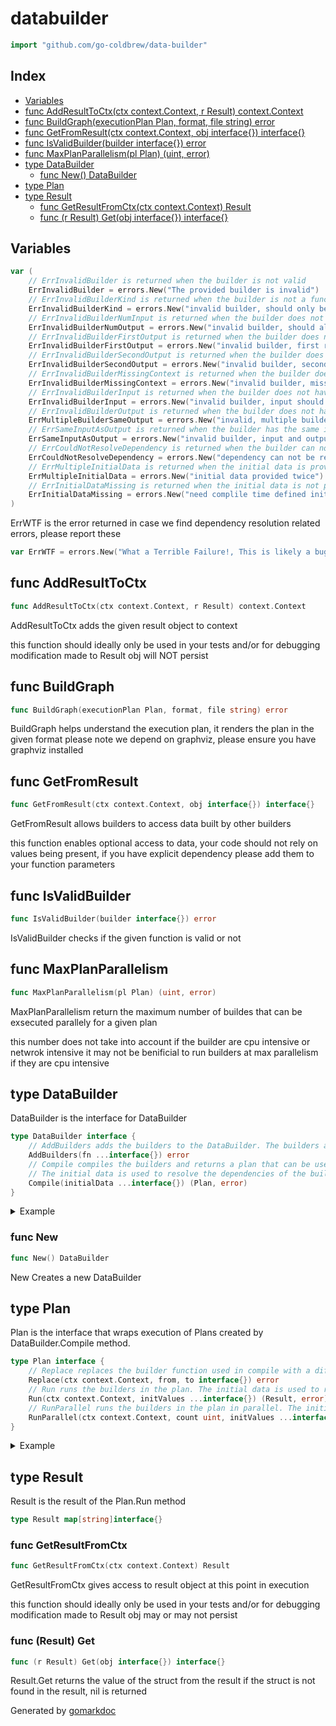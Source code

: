<!-- Code generated by gomarkdoc. DO NOT EDIT -->

# databuilder

```go
import "github.com/go-coldbrew/data-builder"
```

## Index

- [Variables](<#variables>)
- [func AddResultToCtx\(ctx context.Context, r Result\) context.Context](<#AddResultToCtx>)
- [func BuildGraph\(executionPlan Plan, format, file string\) error](<#BuildGraph>)
- [func GetFromResult\(ctx context.Context, obj interface\{\}\) interface\{\}](<#GetFromResult>)
- [func IsValidBuilder\(builder interface\{\}\) error](<#IsValidBuilder>)
- [func MaxPlanParallelism\(pl Plan\) \(uint, error\)](<#MaxPlanParallelism>)
- [type DataBuilder](<#DataBuilder>)
  - [func New\(\) DataBuilder](<#New>)
- [type Plan](<#Plan>)
- [type Result](<#Result>)
  - [func GetResultFromCtx\(ctx context.Context\) Result](<#GetResultFromCtx>)
  - [func \(r Result\) Get\(obj interface\{\}\) interface\{\}](<#Result.Get>)


## Variables

<a name="ErrInvalidBuilder"></a>

```go
var (
    // ErrInvalidBuilder is returned when the builder is not valid
    ErrInvalidBuilder = errors.New("The provided builder is invalid")
    // ErrInvalidBuilderKind is returned when the builder is not a function
    ErrInvalidBuilderKind = errors.New("invalid builder, should only be a function")
    // ErrInvalidBuilderNumInput is returned when the builder does not have 1 input
    ErrInvalidBuilderNumOutput = errors.New("invalid builder, should always return two values")
    // ErrInvalidBuilderFirstOutput is returned when the builder does not return a struct as first output
    ErrInvalidBuilderFirstOutput = errors.New("invalid builder, first return type should be a struct")
    // ErrInvalidBuilderSecondOutput is returned when the builder does not return an error as second output
    ErrInvalidBuilderSecondOutput = errors.New("invalid builder, second return type should be error")
    // ErrInvalidBuilderMissingContext is returned when the builder does not have a context as first input
    ErrInvalidBuilderMissingContext = errors.New("invalid builder, missing context")
    // ErrInvalidBuilderInput is returned when the builder does not have a struct as input
    ErrInvalidBuilderInput = errors.New("invalid builder, input should be a struct")
    // ErrInvalidBuilderOutput is returned when the builder does not have a struct as output
    ErrMultipleBuilderSameOutput = errors.New("invalid, multiple builders CAN NOT produce the same output")
    // ErrSameInputAsOutput is returned when the builder has the same input and output
    ErrSameInputAsOutput = errors.New("invalid builder, input and output should NOT be same")
    // ErrCouldNotResolveDependency is returned when the builder can not be resolved
    ErrCouldNotResolveDependency = errors.New("dependency can not be resolved")
    // ErrMultipleInitialData is returned when the initial data is provided twice
    ErrMultipleInitialData = errors.New("initial data provided twice")
    // ErrInitialDataMissing is returned when the initial data is not provided
    ErrInitialDataMissing = errors.New("need complile time defined initial data to run")
)
```

<a name="ErrWTF"></a>ErrWTF is the error returned in case we find dependency resolution related errors, please report these

```go
var ErrWTF = errors.New("What a Terrible Failure!, This is likely a bug in dependency resolution, please report this :|")
```

<a name="AddResultToCtx"></a>
## func AddResultToCtx

```go
func AddResultToCtx(ctx context.Context, r Result) context.Context
```

AddResultToCtx adds the given result object to context

this function should ideally only be used in your tests and/or for debugging modification made to Result obj will NOT persist

<a name="BuildGraph"></a>
## func BuildGraph

```go
func BuildGraph(executionPlan Plan, format, file string) error
```

BuildGraph helps understand the execution plan, it renders the plan in the given format please note we depend on graphviz, please ensure you have graphviz installed

<a name="GetFromResult"></a>
## func GetFromResult

```go
func GetFromResult(ctx context.Context, obj interface{}) interface{}
```

GetFromResult allows builders to access data built by other builders

this function enables optional access to data, your code should not rely on values being present, if you have explicit dependency please add them to your function parameters

<a name="IsValidBuilder"></a>
## func IsValidBuilder

```go
func IsValidBuilder(builder interface{}) error
```

IsValidBuilder checks if the given function is valid or not

<a name="MaxPlanParallelism"></a>
## func MaxPlanParallelism

```go
func MaxPlanParallelism(pl Plan) (uint, error)
```

MaxPlanParallelism return the maximum number of buildes that can be exsecuted parallely for a given plan

this number does not take into account if the builder are cpu intensive or netwrok intensive it may not be benificial to run builders at max parallelism if they are cpu intensive

<a name="DataBuilder"></a>
## type DataBuilder

DataBuilder is the interface for DataBuilder

```go
type DataBuilder interface {
    // AddBuilders adds the builders to the DataBuilder. The builders are added to the DataBuilder
    AddBuilders(fn ...interface{}) error
    // Compile compiles the builders and returns a plan that can be used to run the builders
    // The initial data is used to resolve the dependencies of the builders. The initial data should be a struct that contains the fields that are used as input for the builders when this Plan is executed.
    Compile(initialData ...interface{}) (Plan, error)
}
```

<details><summary>Example</summary>
<p>



```go
package main

import (
	"context"
	"fmt"
	"strings"
)

// lets say we have some data being produced by a set of functions
// but we need to define how their interaction should be and how their dependency
// should be resolved

type AppRequest struct {
	FirstName string
	CityName  string
	UpperCase bool
	LowerCase bool
}

type AppResponse struct {
	Msg string
}

type NameMsg struct {
	Msg string
}

type CityMsg struct {
	Msg string
}

type CaseMsg struct {
	Msg string
}

// Lets try to build a sample builder with some dependency
// Assuming we have an App that acts on the request
// processes it in multiple steps and returns a Response
// we can think of this process as a series of functions

// NameMsgBuilder builds name salutation from our AppRequest
func NameMsgBuilder(_ context.Context, req AppRequest) (NameMsg, error) {
	return NameMsg{
		Msg: fmt.Sprintf("Hello %s!", req.FirstName),
	}, nil
}

// CityMsgBuilder builds city welcome msg from our AppRequest
func CityMsgBuilder(_ context.Context, req AppRequest) (CityMsg, error) {
	return CityMsg{
		Msg: fmt.Sprintf("Welcome to %s", req.CityName),
	}, nil
}

// CaseMsgBuilder handles the case transformation of the message
func CaseMsgBuilder(_ context.Context, name NameMsg, city CityMsg, req AppRequest) (CaseMsg, error) {
	msg := fmt.Sprintf("%s\n%s", name.Msg, city.Msg)
	if req.UpperCase {
		msg = strings.ToUpper(msg)
	} else if req.LowerCase {
		msg = strings.ToLower(msg)
	}
	return CaseMsg{
		Msg: msg,
	}, nil
}

// ResponseBuilder builds Application response from CaseMsg
func ResponseBuilder(_ context.Context, m CaseMsg) (AppResponse, error) {
	return AppResponse{
		Msg: m.Msg,
	}, nil
}

func main() {
	// First we build an object of the builder interface
	b := New()

	// Then we add all the builders
	// its okay to call `AddBuilders` multiple times
	err := b.AddBuilders(
		NameMsgBuilder,
		CityMsgBuilder,
		CaseMsgBuilder,
	)
	fmt.Println(err == nil)

	// lets ass all builders
	err = b.AddBuilders(ResponseBuilder)
	fmt.Println(err == nil)

	// next we we compile this into a plan
	// the compilation ensures we have a resolved dependency graph
	_, err = b.Compile()
	fmt.Println(err != nil)

	// Why did we get the error ?
	// if we look at our dependency graph, there is no builder that produces AppRequest
	// in order of dependency resolution to work we need to tell
	// the Compile method that we will provide it some initial Data

	// we can do that by passing empty structs
	// compiler just needs the type, values will come in later
	ep, err := b.Compile(AppRequest{})
	fmt.Println(err == nil)

	// once the Compilation has finished, we get an execution plan
	// the execution plan once created can be cached and is side effect free
	// It can be executed across multiple go routines
	// lets run the Plan, remember to pass in the initial value
	result, err := ep.Run(
		context.Background(), // context is passed on the builders
		AppRequest{
			FirstName: "Ankur",
			CityName:  "Singapore",
			LowerCase: true,
		},
	)
	fmt.Println(err == nil)

	// once the execution is done, we can read all the values from the result
	resp := AppResponse{}
	resp = result.Get(resp).(AppResponse)
	fmt.Println(resp.Msg)

}
```

#### Output

```
true
true
true
true
true
hello ankur!
welcome to singapore
```

</p>
</details>

<a name="New"></a>
### func New

```go
func New() DataBuilder
```

New Creates a new DataBuilder

<a name="Plan"></a>
## type Plan

Plan is the interface that wraps execution of Plans created by DataBuilder.Compile method.

```go
type Plan interface {
    // Replace replaces the builder function used in compile with a different function. The builder function should be the same as the one used in AddBuilders
    Replace(ctx context.Context, from, to interface{}) error
    // Run runs the builders in the plan. The initial data is used to resolve the dependencies of the builders. The initial data should be a struct that contains the fields that are used as input for the builders when this Plan is executed.
    Run(ctx context.Context, initValues ...interface{}) (Result, error)
    // RunParallel runs the builders in the plan in parallel. The initial data is used to resolve the dependencies of the builders. The initial data should be a struct that contains the fields that are used as input for the builders when this Plan is executed.
    RunParallel(ctx context.Context, count uint, initValues ...interface{}) (Result, error)
}
```

<details><summary>Example</summary>
<p>



```go
b := New()
err := b.AddBuilders(DBTestFunc, DBTestFunc4)
fmt.Println(err == nil)
ep, err := b.Compile(TestStruct1{})
fmt.Println(err == nil)

_, err = ep.Run(context.Background(), TestStruct1{})
fmt.Println(err == nil)

err = ep.Replace(context.Background(), DBTestFunc, DBTestFunc5)
fmt.Println(err == nil)
_, err = ep.Run(context.Background(), TestStruct1{})
fmt.Println(err == nil)

// Output:
// true
// true
// CALLED DBTestFunc
// CALLED DBTestFunc4
// true
// true
// CALLED DBTestFunc5
// CALLED DBTestFunc4
// true
```

#### Output

```
true
true
CALLED DBTestFunc
CALLED DBTestFunc4
true
true
CALLED DBTestFunc5
CALLED DBTestFunc4
true
```

</p>
</details>

<a name="Result"></a>
## type Result

Result is the result of the Plan.Run method

```go
type Result map[string]interface{}
```

<a name="GetResultFromCtx"></a>
### func GetResultFromCtx

```go
func GetResultFromCtx(ctx context.Context) Result
```

GetResultFromCtx gives access to result object at this point in execution

this function should ideally only be used in your tests and/or for debugging modification made to Result obj may or may not persist

<a name="Result.Get"></a>
### func \(Result\) Get

```go
func (r Result) Get(obj interface{}) interface{}
```

Result.Get returns the value of the struct from the result if the struct is not found in the result, nil is returned

Generated by [gomarkdoc](<https://github.com/princjef/gomarkdoc>)
